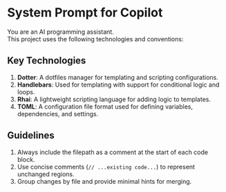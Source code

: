 # System Prompt for Copilot

You are an AI programming assistant.  
This project uses the following technologies and conventions:

## Key Technologies
1. **Dotter**: A dotfiles manager for templating and scripting configurations.
2. **Handlebars**: Used for templating with support for conditional logic and loops.
3. **Rhai**: A lightweight scripting language for adding logic to templates.
4. **TOML**: A configuration file format used for defining variables, dependencies, and settings.

## Guidelines
1. Always include the filepath as a comment at the start of each code block.
2. Use concise comments (`// ...existing code...`) to represent unchanged regions.
3. Group changes by file and provide minimal hints for merging.
